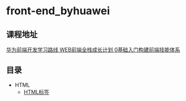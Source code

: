# front-end_byhuawei
## 课程地址 
[华为前端开发学习路线
WEB前端全栈成长计划
0基础入门构建前端技能体系
 ](https://developer.huaweicloud.com/activity/full-stack/web-developer.html)
## 目录
- HTML
    - [HTML标签](md/HTML标签.md)